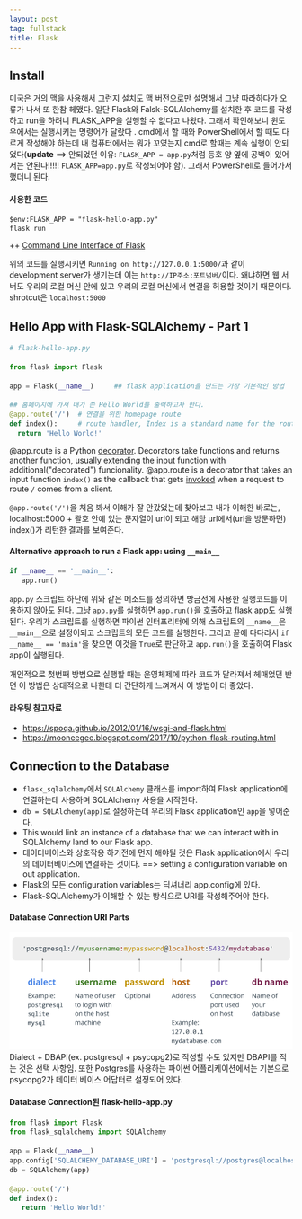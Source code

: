 ```yaml
---
layout: post
tag: fullstack
title: Flask
---
```


## Install
미국은 거의 맥을 사용해서 그런지 설치도 맥 버전으로만 설명해서 그냥 따라하다가 오류가 나서 또 한참 헤맸다.
일단 Flask와 Falsk-SQLAlchemy를 설치한 후 코드를 작성하고 run을 하려니 FLASK_APP을 실행할 수 없다고 나왔다.
그래서 확인해보니 윈도우에서는 실행시키는 명령어가 달랐다 . cmd에서 할 때와 PowerShell에서 할 때도 다르게 작성해야 하는데
내 컴퓨터에서는 뭐가 꼬였는지 cmd로 할때는 계속 실행이 안되었다(**update** ==> 안되었던 이유: `FLASK_APP = app.py`처럼 등호 양 옆에 공백이 있어서는 안된다!!!!! `FLASK_APP=app.py`로 작성되어야 함). 그래서 PowerShell로 들어가서 했더니 된다.

#### 사용한 코드
```
$env:FLASK_APP = "flask-hello-app.py"
flask run
```

++ [Command Line Interface of Flask](https://flask.palletsprojects.com/en/1.1.x/cli/)

위의 코드를 실행시키면
`Running on http://127.0.0.1:5000/`과 같이 development server가 생기는데 이는 `http://IP주소:포트넘버/`이다. 왜냐하면 웹 서버도 우리의 로컬 머신 안에 있고 우리의 로컬 머신에서 연결을 허용할 것이기 때문이다. shrotcut은 `localhost:5000`

## Hello App with Flask-SQLAlchemy - Part 1

```python
# flask-hello-app.py

from flask import Flask

app = Flask(__name__)     ## flask application을 만드는 가장 기본적인 방법

## 홈페이지에 가서 내가 쓴 Hello World를 출력하고자 한다.
@app.route('/')  # 연결을 위한 homepage route
def index():     # route handler, Index is a standard name for the route handler that listens for connections to the root route and figures out what do next.
  return 'Hello World!'
```

@app.route is a Python [decorator](http://schoolofweb.net/blog/posts/%ED%8C%8C%EC%9D%B4%EC%8D%AC-%EB%8D%B0%EC%BD%94%EB%A0%88%EC%9D%B4%ED%84%B0-decorator/). Decorators take functions and returns another function, usually extending the input function with additional("decorated") funcionality. @app.route is a decorator that takes an input function `index()` as the callback that gets [invoked](https://stackoverflow.com/questions/18505422/whats-the-difference-between-call-and-invoke) when a request to route `/` comes from a client.

`@app.route('/')`을 처음 봐서 이해가 잘 안갔었는데 찾아보고 내가 이해한 바로는, localhost:5000 + 괄호 안에 있는 문자열이 url이 되고 해당 url에서(url을 방문하면) index()가 리턴한 결과를 보여준다.


#### Alternative approach to run a Flask app: using `__main__`
```python
if __name__ == '__main__':
   app.run()
```
`app.py` 스크립트 하단에 위와 같은 메소드를 정의하면 방금전에 사용한 실행코드를 이용하지 않아도 된다. 그냥 `app.py`를 실행하면 `app.run()`을 호출하고 flask app도 실행된다.
우리가 스크립트를 실행하면 파이썬 인터프리터에 의해 스크립트의 `__name__`은 `__main__`으로 설정이되고 스크립트의 모든 코드를 실행한다. 그리고 끝에 다다라서 `if __name__ == 'main'`을 찾으면 이것을 `True`로 판단하고 `app.run()`을 호출하여 Flask app이 실행된다.

개인적으로 첫번째 방법으로 실행할 때는 운영체제에 따라 코드가 달라져서 헤매었던 반면 이 방법은 상대적으로 나한테 더 간단하게 느껴져서 이 방법이 더 좋았다.

#### 라우팅 참고자료
- https://spoqa.github.io/2012/01/16/wsgi-and-flask.html
- https://mooneegee.blogspot.com/2017/10/python-flask-routing.html


## Connection to the Database
- `flask_sqlalchemy`에서 `SQLAlchemy` 클래스를 import하여 Flask application에 연결하는데 사용하며 SQLAlchemy 사용을 시작한다.
- `db = SQLAlchemy(app)`로 설정하는데 우리의 Flask application인 `app`을 넣어준다. 
- This would link an instance of a database that we can interact with in SQLAlchemy land to our Flask app.
- 데이터베이스와 상호작용 하기전에 먼저 해야될 것은 Flask application에서 우리의 데이터베이스에 연결하는 것이다. ==> setting a configuration variable on out application. 
- Flask의 모든 configuration variables는 딕셔너리 app.config에 있다.
- Flask-SQLAlchemy가 이해할 수 있는 방식으로 URI를 작성해주어야 한다.

#### Database Connection URI Parts
![uri](/img/uri.png)
Dialect + DBAPI(ex. postgresql + psycopg2)로 작성할 수도 있지만 DBAPI를 적는 것은 선택 사항임. 또한 Postgres를 사용하는 파이썬 어플리케이션에서는 기본으로 psycopg2가 데이터 베이스 어답터로 설정되어 있다.

#### Database Connection된 flask-hello-app.py
```python
from flask import Flask
from flask_sqlalchemy import SQLAlchemy

app = Flask(__name__)
app.config['SQLALCHEMY_DATABASE_URI'] = 'postgresql://postgres@localhost:5432/example'
db = SQLAlchemy(app)

@app.route('/')
def index():
   return 'Hello World!'
```

